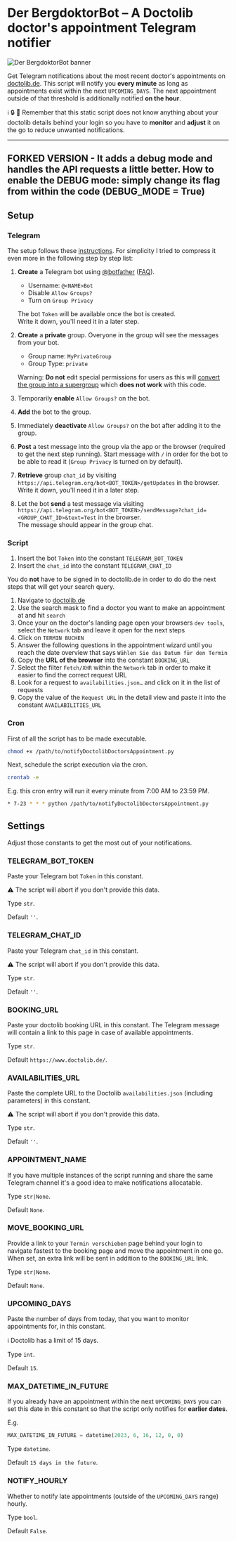 # Der BergdoktorBot – A Doctolib doctor's appointment Telegram notifier

![Der BergdoktorBot banner](images/Der_Bergdoktor_banner_with_working_title_and_project_description.jpg)

Get Telegram notifications about the most recent doctor's appointments on [doctolib.de](https://www.doctolib.de/). This script will notify you **every minute** as long as appointments exist within the next `UPCOMING_DAYS`. The next appointment outside of that threshold is additionally notified **on the hour**.

ℹ️ 🔒 🔧 Remember that this static script does not know anything about your doctolib details behind your login so you have to **monitor** and **adjust** it on the go to reduce unwanted notifications.


-------------------------------------------------------------------------
**FORKED VERSION** - It adds a debug mode and handles the API requests a little better.
How to enable the DEBUG mode: simply change its flag from within the code (DEBUG_MODE = True)
-------------------------------------------------------------------------

## Setup

### Telegram

The setup follows these [instructions](https://sarafian.github.io/low-code/2020/03/24/create-private-telegram-chatbot.html). For simplicity I tried to compress it even more in the following step by step list:

1. **Create** a Telegram bot using [@botfather](https://web.telegram.org/k/#@BotFather) ([FAQ](https://core.telegram.org/bots/faq)).
   - Username: `@<NAME>Bot`
   - Disable `Allow Groups?`
   - Turn on `Group Privacy`
   
   The bot `Token` will be available once the bot is created.
   <br>Write it down, you'll need it in a later step.
2. **Create** a **private** group. Overyone in the group will see the messages from your bot.
   - Group name: `MyPrivateGroup`
   - Group Type: `private`
   
   Warning: **Do not** edit special permissions for users as this will [convert the group into a supergroup](https://stackoverflow.com/a/62291433) which **does not work** with this code.
3. Temporarily **enable** `Allow Groups?` on the bot.
4. **Add** the bot to the group.
5. Immediately **deactivate** `Allow Groups?` on the bot after adding it to the group.
6. **Post** a test message into the group via the app or the browser (required to get the next step running).
   Start message with `/` in order for the bot to be able to read it (`Group Privacy` is turned on by default).
7. **Retrieve** group `chat_id` by visiting `https://api.telegram.org/bot<BOT_TOKEN>/getUpdates` in the browser.
   <br>Write it down, you'll need it in a later step.
8. Let the bot **send** a test message via visiting `https://api.telegram.org/bot<BOT_TOKEN>/sendMessage?chat_id=<GROUP_CHAT_ID>&text=Test` in the browser.
   <br>The message should appear in the group chat.

### Script

1. Insert the bot `Token` into the constant `TELEGRAM_BOT_TOKEN`
1. Insert the `chat_id` into the constant `TELEGRAM_CHAT_ID`

You do **not** have to be signed in to doctolib.de in order to do do the next steps that will get your search query.

1. Navigate to [doctolib.de](https://www.doctolib.de/)
2. Use the search mask to find a doctor you want to make an appointment at and hit `search`
3. Once your on the doctor's landing page open your browsers `dev tools`, select the `Network` tab and leave it open for the next steps
4. Click on `TERMIN BUCHEN`
5. Answer the following questions in the appointment wizard until you reach the date overview that says `Wählen Sie das Datum für den Termin`
6. Copy the **URL of the browser** into the constant `BOOKING_URL`
6. Select the filter `Fetch/XHR` within the `Network` tab in order to make it easier to find the correct request URL
7. Look for a request to `availabilities.json…` and click on it in the list of requests
8. Copy the value of the `Request URL` in the detail view and paste it into the constant `AVAILABILITIES_URL`

### Cron

First of all the script has to be made executable.

```bash
chmod +x /path/to/notifyDoctolibDoctorsAppointment.py
```

Next, schedule the script execution via the cron.

```bash
crontab -e
```

E.g. this cron entry will run it every minute from 7:00 AM to 23:59 PM.

```bash
* 7-23 * * * python /path/to/notifyDoctolibDoctorsAppointment.py
```

## Settings

Adjust those constants to get the most out of your notifications.

### TELEGRAM_BOT_TOKEN

Paste your Telegram bot `Token` in this constant.

⚠️ The script will abort if you don't provide this data.

Type `str`.

Default `''`.

### TELEGRAM_CHAT_ID

Paste your Telegram `chat_id` in this constant.

⚠️ The script will abort if you don't provide this data.

Type `str`.

Default `''`.

### BOOKING_URL

Paste your doctolib booking URL in this constant. The Telegram message will contain a link to this page in case of available appointments.

Type `str`.

Default `https://www.doctolib.de/`.

### AVAILABILITIES_URL

Paste the complete URL to the Doctolib `availabilities.json` (including parameters) in this constant.

⚠️ The script will abort if you don't provide this data.

Type `str`.

Default `''`.

### APPOINTMENT_NAME

If you have multiple instances of the script running and share the same Telegram channel it's a good idea to make notifications allocatable.

Type `str|None`.

Default `None`.

### MOVE_BOOKING_URL

Provide a link to your `Termin verschieben` page behind your login to navigate fastest to the booking page and move the appointment in one go. When set, an extra link will be sent in addition to the `BOOKING_URL` link.

Type `str|None`.

Default `None`.

### UPCOMING_DAYS

Paste the number of days from today, that you want to monitor appointments for, in this constant.

ℹ️ Doctolib has a limit of 15 days.

Type `int`.

Default `15`.

### MAX_DATETIME_IN_FUTURE

If you already have an appointment within the next `UPCOMING_DAYS` you can set this date in this constant so that the script only notifies for **earlier dates**.

E.g.
```python
MAX_DATETIME_IN_FUTURE = datetime(2023, 6, 16, 12, 0, 0)
```

Type `datetime`.

Default `15 days in the future`.

### NOTIFY_HOURLY

Whether to notify late appointments (outside of the `UPCOMING_DAYS` range) hourly.

Type `bool`.

Default `False`.
